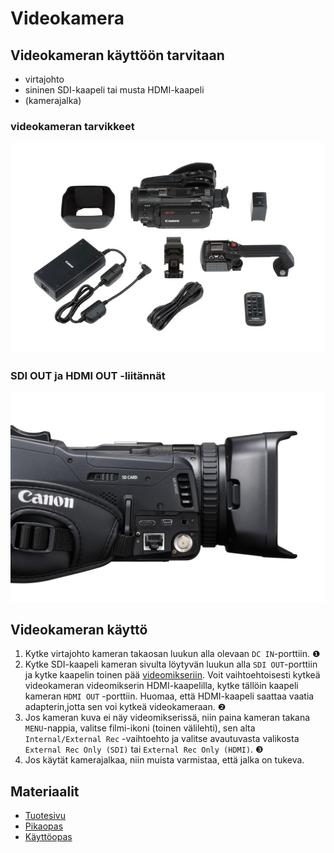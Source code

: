 # Videokamera

## Videokameran käyttöön tarvitaan
* virtajohto
* sininen SDI-kaapeli tai musta HDMI-kaapeli
* (kamerajalka)

### videokameran tarvikkeet
<p align="center">
  <img src="contents.jpg">
</p>

### SDI OUT ja HDMI OUT -liitännät
<p align="center">
  <img src="sdi-hdmi-out.jpg">
</p>

## Videokameran käyttö
1. Kytke virtajohto kameran takaosan luukun alla olevaan `DC IN`-porttiin. ❶
2. Kytke SDI-kaapeli kameran sivulta löytyvän luukun alla `SDI OUT`-porttiin ja kytke kaapelin toinen pää [videomikseriin](../videomikseri/README.md). Voit vaihtoehtoisesti kytkeä videokameran videomikserin HDMI-kaapelilla, kytke tällöin kaapeli kameran `HDMI OUT` -porttiin. Huomaa, että HDMI-kaapeli saattaa vaatia adapterin,jotta sen voi kytkeä videokameraan. ❷
3. Jos kameran kuva ei näy videomikserissä, niin paina kameran takana `MENU`-nappia, valitse filmi-ikoni (toinen välilehti), sen alta `Internal/External Rec` -vaihtoehto ja valitse avautuvasta valikosta `External Rec Only (SDI)` tai `External Rec Only (HDMI)`. ❸
4. Jos käytät kamerajalkaa, niin muista varmistaa, että jalka on tukeva.

## Materiaalit
* [Tuotesivu](https://www.canon.fi/video-cameras/xf-405-and-xf-400/)
* [Pikaopas](quick-guide-fi.pdf)
* [Käyttöopas](manual-fi.pdf)